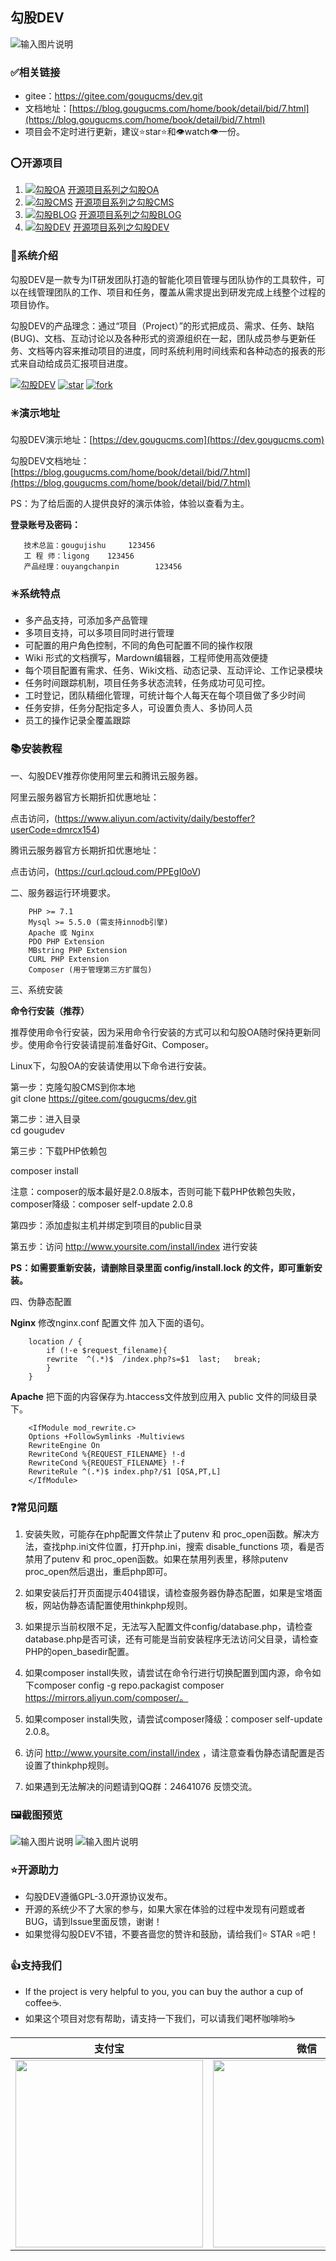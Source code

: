 ## 勾股DEV
![输入图片说明](https://dev.gougucms.com/storage/202204/banner.jpg)

### ✅相关链接
- gitee：https://gitee.com/gougucms/dev.git
- 文档地址：[https://blog.gougucms.com/home/book/detail/bid/7.html](https://blog.gougucms.com/home/book/detail/bid/7.html)
- 项目会不定时进行更新，建议⭐star⭐和👁️watch👁️一份。

### ⭕开源项目
1. [![勾股OA](https://img.shields.io/badge/GouguOA-2.0.9-brightgreen.svg)](https://gitee.com/gougucms/office) [开源项目系列之勾股OA](https://gitee.com/gougucms/office)
2. [![勾股CMS](https://img.shields.io/badge/GouguCMS-2.0.18-brightgreen.svg)](https://gitee.com/gougucms/gougucms) [开源项目系列之勾股CMS](https://gitee.com/gougucms/gougucms)
3. [![勾股BLOG](https://img.shields.io/badge/GouguBLOG-2.0.16-brightgreen.svg)](https://gitee.com/gougucms/blog) [开源项目系列之勾股BLOG](https://gitee.com/gougucms/blog)
4. [![勾股DEV](https://img.shields.io/badge/GouguDEV-1.4.18-brightgreen.svg)](https://gitee.com/gougucms/dev) [开源项目系列之勾股DEV](https://gitee.com/gougucms/dev)

### 📰系统介绍
勾股DEV是一款专为IT研发团队打造的智能化项目管理与团队协作的工具软件，可以在线管理团队的工作、项目和任务，覆盖从需求提出到研发完成上线整个过程的项目协作。

勾股DEV的产品理念：通过“项目（Project）”的形式把成员、需求、任务、缺陷(BUG)、文档、互动讨论以及各种形式的资源组织在一起，团队成员参与更新任务、文档等内容来推动项目的进度，同时系统利用时间线索和各种动态的报表的形式来自动给成员汇报项目进度。

[![勾股DEV](https://img.shields.io/badge/GougDEV-1.4.18-brightgreen.svg)](https://gitee.com/gougucms/dev/)
[![star](https://gitee.com/gougucms/dev/badge/star.svg?theme=dark)](https://gitee.com/gougucms/dev/stargazers)
[![fork](https://gitee.com/gougucms/dev/badge/fork.svg?theme=dark)](https://gitee.com/gougucms/dev/members)

### ✳️演示地址

勾股DEV演示地址：[https://dev.gougucms.com](https://dev.gougucms.com)
   
勾股DEV文档地址：[https://blog.gougucms.com/home/book/detail/bid/7.html](https://blog.gougucms.com/home/book/detail/bid/7.html)

PS：为了给后面的人提供良好的演示体验，体验以查看为主。

**登录账号及密码：**
~~~
   技术总监：gougujishu     123456
   工 程 师：ligong    123456
   产品经理：ouyangchanpin        123456
~~~

### ✴️系统特点
- 多产品支持，可添加多产品管理
- 多项目支持，可以多项目同时进行管理
- 可配置的用户角色控制，不同的角色可配置不同的操作权限
- Wiki 形式的文档撰写，Mardown编辑器，工程师使用高效便捷
- 每个项目配置有需求、任务、Wiki文档、动态记录、互动评论、工作记录模块
- 任务时间跟踪机制，项目任务多状态流转，任务成功可见可控。
- 工时登记，团队精细化管理，可统计每个人每天在每个项目做了多少时间
- 任务安排，任务分配指定多人，可设置负责人、多协同人员
- 员工的操作记录全覆盖跟踪


### 📚安装教程

一、勾股DEV推荐你使用阿里云和腾讯云服务器。

阿里云服务器官方长期折扣优惠地址：

点击访问，(https://www.aliyun.com/activity/daily/bestoffer?userCode=dmrcx154) 

腾讯云服务器官方长期折扣优惠地址：

点击访问，(https://curl.qcloud.com/PPEgI0oV) 


二、服务器运行环境要求。

~~~
    PHP >= 7.1  
    Mysql >= 5.5.0 (需支持innodb引擎)  
    Apache 或 Nginx  
    PDO PHP Extension  
    MBstring PHP Extension  
    CURL PHP Extension  
    Composer (用于管理第三方扩展包)
~~~

三、系统安装

**命令行安装（推荐）**

推荐使用命令行安装，因为采用命令行安装的方式可以和勾股OA随时保持更新同步。使用命令行安装请提前准备好Git、Composer。

Linux下，勾股OA的安装请使用以下命令进行安装。  

第一步：克隆勾股CMS到你本地  
    git clone https://gitee.com/gougucms/dev.git

第二步：进入目录  
    cd gougudev  
    
第三步：下载PHP依赖包 
    
composer install  
	
注意：composer的版本最好是2.0.8版本，否则可能下载PHP依赖包失败，composer降级：composer self-update 2.0.8
    
第四步：添加虚拟主机并绑定到项目的public目录  
    
第五步：访问 http://www.yoursite.com/install/index 进行安装

**PS：如需要重新安装，请删除目录里面 config/install.lock 的文件，即可重新安装。**

四、伪静态配置

**Nginx**
修改nginx.conf 配置文件 加入下面的语句。
~~~
    location / {
        if (!-e $request_filename){
        rewrite  ^(.*)$  /index.php?s=$1  last;   break;
        }
    }
~~~

**Apache**
把下面的内容保存为.htaccess文件放到应用入 public 文件的同级目录下。
~~~
    <IfModule mod_rewrite.c>
    Options +FollowSymlinks -Multiviews
    RewriteEngine On
    RewriteCond %{REQUEST_FILENAME} !-d
    RewriteCond %{REQUEST_FILENAME} !-f
    RewriteRule ^(.*)$ index.php?/$1 [QSA,PT,L]
    </IfModule>
~~~


### ❓常见问题

1.  安装失败，可能存在php配置文件禁止了putenv 和 proc_open函数。解决方法，查找php.ini文件位置，打开php.ini，搜索 disable_functions 项，看是否禁用了putenv 和 proc_open函数。如果在禁用列表里，移除putenv proc_open然后退出，重启php即可。

2.  如果安装后打开页面提示404错误，请检查服务器伪静态配置，如果是宝塔面板，网站伪静态请配置使用thinkphp规则。

3.  如果提示当前权限不足，无法写入配置文件config/database.php，请检查database.php是否可读，还有可能是当前安装程序无法访问父目录，请检查PHP的open_basedir配置。

4.  如果composer install失败，请尝试在命令行进行切换配置到国内源，命令如下composer config -g repo.packagist composer https://mirrors.aliyun.com/composer/。

5.  如果composer install失败，请尝试composer降级：composer self-update 2.0.8。

6.  访问 http://www.yoursite.com/install/index ，请注意查看伪静态请配置是否设置了thinkphp规则。

7.  如果遇到无法解决的问题请到QQ群：24641076 反馈交流。

### 🖼️截图预览
![输入图片说明](https://dev.gougucms.com/storage/202204/dev1.png)
![输入图片说明](https://dev.gougucms.com/storage/202204/dev2.png)

### ⭐开源助力
- 勾股DEV遵循GPL-3.0开源协议发布。 
- 开源的系统少不了大家的参与，如果大家在体验的过程中发现有问题或者BUG，请到Issue里面反馈，谢谢！
- 如果觉得勾股DEV不错，不要吝啬您的赞许和鼓励，请给我们⭐ STAR ⭐吧！

### 👍支持我们
- If the project is very helpful to you, you can buy the author a cup of coffee☕.
- 如果这个项目对您有帮助，请支持一下我们，可以请我们喝杯咖啡哟☕

|支付宝      |    微信|
| :--------: | :--------:|
| <img src="https://www.gougucms.com/static/home/images/zfb.png" width="300"  align=center />|<img src="https://www.gougucms.com/static/home/images/wx.png" width="300"  align=center />|

